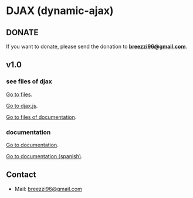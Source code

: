# DJAX (dynamic-ajax)

## DONATE
If you want to donate, please send the donation to **breezzi96@gmail.com**. 

## v1.0
### see files of djax
[Go to files](https://github.com/breezzi/jquery-djax/tree/master/1.0).

[Go to djax.js](https://github.com/breezzi/jquery-djax/blob/master/1.0/jquery3.3.1.djax1.0.min.js).

[Go to files of documentation](https://github.com/breezzi/jquery-djax/tree/master/1.0/documentation).
### documentation
[Go to documentation](http://jquery-djax.herokuapp.com).

[Go to documentation (spanish)](http://jquery-djax.herokuapp.com/es).

## Contact
- Mail: breezzi96@gmail.com